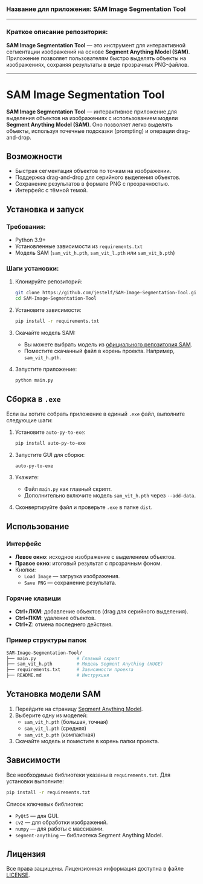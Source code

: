 ### Название для приложения: **SAM Image Segmentation Tool**

---

### Краткое описание репозитория:

**SAM Image Segmentation Tool** — это инструмент для интерактивной сегментации изображений на основе **Segment Anything Model (SAM)**. Приложение позволяет пользователям быстро выделять объекты на изображениях, сохраняя результаты в виде прозрачных PNG-файлов.

---

# SAM Image Segmentation Tool

**SAM Image Segmentation Tool** — интерактивное приложение для выделения объектов на изображениях с использованием модели **Segment Anything Model (SAM)**. Оно позволяет легко выделять объекты, используя точечные подсказки (prompting) и операции drag-and-drop.

## Возможности
- Быстрая сегментация объектов по точкам на изображении.
- Поддержка drag-and-drop для серийного выделения объектов.
- Сохранение результатов в формате PNG с прозрачностью.
- Интерфейс с тёмной темой.

## Установка и запуск

### Требования:
- Python 3.9+
- Установленные зависимости из `requirements.txt`
- Модель SAM (`sam_vit_h.pth`, `sam_vit_l.pth` или `sam_vit_b.pth`)

### Шаги установки:

1. Клонируйте репозиторий:
   ```bash
   git clone https://github.com/jestelf/SAM-Image-Segmentation-Tool.git
   cd SAM-Image-Segmentation-Tool
   ```

2. Установите зависимости:
   ```bash
   pip install -r requirements.txt
   ```

3. Скачайте модель SAM:
   - Вы можете выбрать модель из [официального репозитория SAM](https://github.com/facebookresearch/segment-anything).
   - Поместите скачанный файл в корень проекта. Например, `sam_vit_h.pth`.

4. Запустите приложение:
   ```bash
   python main.py
   ```

## Сборка в `.exe`

Если вы хотите собрать приложение в единый `.exe` файл, выполните следующие шаги:

1. Установите `auto-py-to-exe`:
   ```bash
   pip install auto-py-to-exe
   ```

2. Запустите GUI для сборки:
   ```bash
   auto-py-to-exe
   ```

3. Укажите:
   - Файл `main.py` как главный скрипт.
   - Дополнительно включите модель `sam_vit_h.pth` через `--add-data`.

4. Сконвертируйте файл и проверьте `.exe` в папке `dist`.

## Использование

### Интерфейс
- **Левое окно**: исходное изображение с выделением объектов.
- **Правое окно**: итоговый результат с прозрачным фоном.
- Кнопки:
  - `Load Image` — загрузка изображения.
  - `Save PNG` — сохранение результата.

### Горячие клавиши
- **Ctrl+ЛКМ**: добавление объектов (drag для серийного выделения).
- **Ctrl+ПКМ**: удаление объектов.
- **Ctrl+Z**: отмена последнего действия.

### Пример структуры папок
```bash
SAM-Image-Segmentation-Tool/
├── main.py               # Главный скрипт
├── sam_vit_h.pth         # Модель Segment Anything (HUGE)
├── requirements.txt      # Зависимости проекта
├── README.md             # Инструкция
```

## Установка модели SAM

1. Перейдите на страницу [Segment Anything Model](https://github.com/facebookresearch/segment-anything).
2. Выберите одну из моделей:
   - `sam_vit_h.pth` (большая, точная)
   - `sam_vit_l.pth` (средняя)
   - `sam_vit_b.pth` (компактная)
3. Скачайте модель и поместите в корень папки проекта.

## Зависимости

Все необходимые библиотеки указаны в `requirements.txt`. Для установки выполните:

```bash
pip install -r requirements.txt
```

Список ключевых библиотек:
- `PyQt5` — для GUI.
- `cv2` — для обработки изображений.
- `numpy` — для работы с массивами.
- `segment-anything` — библиотека Segment Anything Model.

## Лицензия

Все права защищены. Лицензионная информация доступна в файле [LICENSE](./LICENSE).
